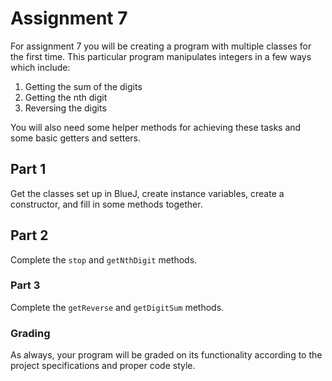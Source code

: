 # Assignment 7

For assignment 7 you will be creating a program with multiple classes for the first time. This particular program manipulates integers in a few ways which include:

1. Getting the sum of the digits
2. Getting the nth digit
3. Reversing the digits

You will also need some helper methods for achieving these tasks and some basic getters and setters.

## Part 1

Get the classes set up in BlueJ, create instance variables, create a constructor, and fill in some methods together.

## Part 2

Complete the `stop` and `getNthDigit` methods.

### Part 3

Complete the `getReverse` and `getDigitSum` methods.

### Grading

As always, your program will be graded on its functionality according to the project specifications and proper code style.

